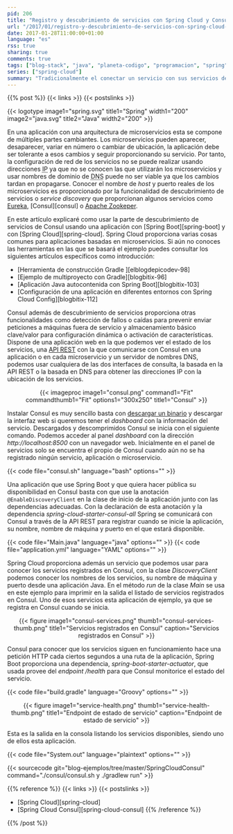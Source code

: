 ```yaml
---
pid: 206
title: "Registro y descubrimiento de servicios con Spring Cloud y Consul"
url: "/2017/01/registro-y-descubrimiento-de-servicios-con-spring-cloud-y-consul/"
date: 2017-01-28T11:00:00+01:00
language: "es"
rss: true
sharing: true
comments: true
tags: ["blog-stack", "java", "planeta-codigo", "programacion", "spring"]
series: ["spring-cloud"]
summary: "Tradicionalmente el conectar un servicio con sus servicios dependientes se ha realizado por configuración, normalmente mediante un nombre de dominio y su puerto. Esta configuración estática es suficiente para unos pocos servicios y que no varían durante su funcionamiento. Con el advenimiento de los microservicios con su estado y número cambiantes en el tiempo han surgido varias herramientas para en vez de usar configuración usar descubrimiento. Una de estas herramientas Consul para la que Spring Cloud proporciona integración."
---
```


{{% post %}}
{{< links >}}
{{< postslinks >}}

{{< logotype image1="spring.svg" title1="Spring" width1="200" image2="java.svg" title2="Java" width2="200" >}}

En una aplicación con una arquitectura de microservicios esta se compone de múltiples partes cambiantes. Los microservicios pueden aparecer, desaparecer, variar en número o cambiar de ubicación, la aplicación debe ser tolerante a esos cambios y seguir proporcionando su servicio. Por tanto, la configuración de red de los servicios no se puede realizar usando direcciones <abbr title="Internet Protocol">IP</abbr> ya que no se conocen las que utilizarán los microservicios y usar nombres de dominio de <abbr title="Domain Name System">DNS</abbr> puede no ser viable ya que los cambios tardan en propagarse. Conocer el nombre de _host_ y puerto reales de los microservicios es proporcionado por la funcionalidad de descubrimiento de servicios o _service discovery_ que proporcionan algunos servicios como [Eureka](https://github.com/Netflix/eureka), [Consul][consul] o [Apache Zookeper](https://zookeeper.apache.org/).

En este artículo explicaré como usar la parte de descubrimiento de servicios de Consul usando una aplicación con [Spring Boot][spring-boot] y  con [Spring Cloud][spring-cloud]. Spring Cloud proporciona varias cosas comunes para aplicaciones basadas en microservicios. Si aún no conoces las herramientas en las que se basará el ejemplo puedes consultar los siguientes artículos específicos como introducción:

* [Herramienta de construcción Gradle ][elblogdepicodev-98]
* [Ejemplo de multiproyecto con Gradle][blogbitix-96]
* [Aplicación Java autocontenida con Spring Boot][blogbitix-103]
* [Configuración de una aplicación en diferentes entornos con Spring Cloud Config][blogbitix-112]

Consul además de descubrimiento de servicios proporciona otras funcionalidades como detección de fallos o caídas para prevenir enviar peticiones a máquinas fuera de servicio y almacenamiento básico clave/valor para configuración dinámica o activación de características. Dispone de una aplicación web en la que podemos ver el estado de los servicios, una [API REST](https://www.consul.io/api/index.html) con la que comunicarse con Consul en una aplicación o en cada microservicio y un servidor de nombres <abbr>DNS</abbr>, podemos usar cualquiera de las dos interfaces de consulta, la basada en la <abbr>API</abbr> <abbr>REST</abbr> o la basada en DNS para obtener las direcciones IP con la ubicación de los servicios.

<div class="media" style="text-align: center;">
    {{< imageproc
        image1="consul.png" command1="Fit" commandthumb1="Fit" options1="300x250" title1="Consul" >}}
</div>

Instalar Consul es muy sencillo basta con [descargar un binario](https://www.consul.io/downloads.html) y descargar la interfaz web si queremos tener el _dashboard_ con la información del servicio. Descargados y descomprimidos Consul se inicia con el siguiente comando. Podemos acceder al panel _dashboard_ con la dirección _http\://localhost:8500_ con un navegador web. Inicialmente en el panel de servicios solo se encuentra el propio de Consul cuando aún no se ha registrado ningún servicio, aplicación o microservicio.

{{< code file="consul.sh" language="bash" options="" >}}

Una aplicación que use Spring Boot y que quiera hacer pública su disponibilidad en Consul basta con que use la anotación <code>@EnableDiscoveryClient</code> en la clase de inicio de la aplicación junto con las dependencias adecuadas. Con la declaración de esta anotación y la dependencia _spring-cloud-starter-consul-all_ Spring se comunicará con Consul a través de la API REST para registrar cuando se inicie la aplicación, su nombre, nombre de máquina y puerto en el que estará disponible.

{{< code file="Main.java" language="java" options="" >}}
{{< code file="application.yml" language="YAML" options="" >}}

Spring Cloud proporciona además un servicio que podemos usar para conocer los servicios registrados en Consul, con la clase _DiscoveryClient_ podemos conocer los nombres de los servicios, su nombre de máquina y puerto desde una aplicación Java. En el método _run_ de la clase _Main_ se usa en este ejemplo para imprimir en la salida el listado de servicios registrados en Consul. Uno de esos servicios esta aplicación de ejemplo, ya que se registra en Consul cuando se inicia.

<div class="media" style="text-align: center;">
    {{< figure
        image1="consul-services.png" thumb1="consul-services-thumb.png" title1="Servicios registrados en Consul"
        caption="Servicios registrados en Consul" >}}
</div>

Consul para conocer que los servicios siguen en funcionamiento hace una petición <abbr>HTTP</abbr> cada ciertos segundos a una ruta de la aplicación, Spring Boot proporciona una dependencia, _spring-boot-starter-actuator_, que usada provee del _endpoint /health_ para que Consul monitorice el estado del servicio.

{{< code file="build.gradle" language="Groovy" options="" >}}

<div class="media" style="text-align: center;">
    {{< figure
        image1="service-health.png" thumb1="service-health-thumb.png" title1="Endpoint de estado de servicio"
        caption="Endpoint de estado de servicio" >}}
</div>

Esta es la salida en la consola listando los servicios disponibles, siendo uno de ellos esta aplicación.

{{< code file="System.out" language="plaintext" options="" >}}

{{< sourcecode git="blog-ejemplos/tree/master/SpringCloudConsul" command="./consul/consul.sh y ./gradlew run" >}}

{{% reference %}}
{{< links >}}
{{< postslinks >}}
* [Spring Cloud][spring-cloud]
* [Spring Cloud Consul][spring-cloud-consul]
{{% /reference %}}

{{% /post %}}

